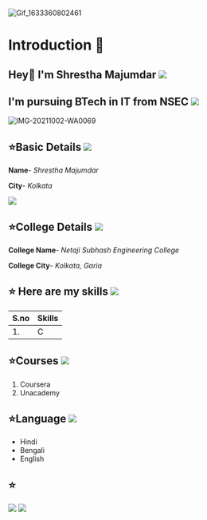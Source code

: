 ![]()


![Gif_1633360802461](https://user-images.githubusercontent.com/91649906/135878940-7c020a3f-ba13-47cc-831d-e46c76567a12.gif)

# Introduction 🚀

## Hey👋 I'm Shrestha Majumdar <img src="https://img.icons8.com/external-justicon-lineal-justicon/64/000000/external-girl-christmas-day-justicon-lineal-justicon.png"/>

## I'm pursuing BTech in IT from NSEC <img src="https://img.icons8.com/external-tulpahn-outline-color-tulpahn/64/000000/external-programmer-digital-nomad-tulpahn-outline-color-tulpahn.png"/>

![IMG-20211002-WA0069](https://user-images.githubusercontent.com/91649906/135710392-3c04273f-2b59-465d-b4ab-95830a878ec3.jpg)

## ⭐Basic Details <img src="https://img.icons8.com/ios-glyphs/30/000000/details.png"/>

**Name**- *Shrestha Majumdar*

**City**- *Kolkata*

<img src="https://img.icons8.com/bubbles/50/000000/kolkata.png"/>

## ⭐College Details <img src="https://img.icons8.com/external-inipagistudio-lineal-color-inipagistudio/64/000000/external-college-personal-finance-inipagistudio-lineal-color-inipagistudio.png"/>
**College Name**- *Netaji Subhash Engineering College*

**College City**- *Kolkata, Garia*

## ⭐ Here are my skills <img src="https://img.icons8.com/external-kiranshastry-lineal-color-kiranshastry/64/000000/external-skills-business-and-management-kiranshastry-lineal-color-kiranshastry-4.png"/>
| S.no | Skills|
|---|---|
|1.| C |

## ⭐Courses <img src="https://img.icons8.com/ios-glyphs/30/000000/test-passed.png"/>
1. Coursera
2. Unacademy

## ⭐Language <img src="https://img.icons8.com/external-wanicon-lineal-color-wanicon/64/000000/external-language-communication-wanicon-lineal-color-wanicon.png"/>

- Hindi
- Bengali
- English

## ⭐ 
[<img src="https://img.icons8.com/color/48/000000/linkedin.png"/>](https://www.linkedin.com/in/shrestha-majumdar-7085b0221)
[<img src="https://img.icons8.com/color/48/000000/gmail-new.png"/>](https://mail.google.com/mail/u/0/#inbox)

